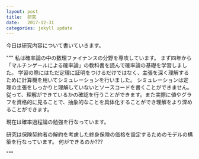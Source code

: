 ```yaml
---
layout: post
title:  研究
date:   2017-12-31
categories: jekyll update
---
```



今日は研究内容について書いていきます。

"""
私は確率論の中の数理ファイナンスの分野を専攻しています。
まず四年から「マルチンゲールによる確率論」の教科書を読んで確率論の基礎を学習しました。
学習の際にはただ定理に証明をつけるだけではなく、主張を深く理解するために計算機を用いてシミュレーションを行いました。
シミュレーションは定理の主張をしっかりと理解していないとソースコードを書くことができません。従って、理解ができているかの確認を行うことができます。また実際に値やグラフを資格的に見ることで、抽象的なことを具体化することができ理解をより深めることができます。

現在は確率過程論の勉強を行なっています。


研究は保険契約者の解約を考慮した終身保険の価格を設定するためのモデルの構築を行なっています。
何ができるのか???



"""
